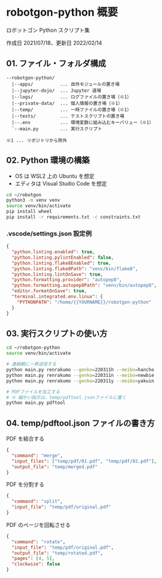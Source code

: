 # robotgon-python 概要

ロボットゴン Python スクリプト集

作成日 2021/07/18、更新日 2022/02/14

## 01. ファイル・フォルダ構成

```text
--robotgon-python/
  |--apps/          ... 自作モジュールの置き場
  |--jupyter-dojo/  ... Jupyter 道場
  |--logs/          ... ログファイルの置き場（※1）
  |--private-data/  ... 個人情報の置き場（※1）
  |--temp/          ... 一時ファイルの置き場（※1）
  |--tests/         ... テストスクリプトの置き場
  |--.env           ... 環境変数に組み込むキーバリュー（※1）
  `--main.py        ... 実行スクリプト

※1 ... リポジトリから除外
```

## 02. Python 環境の構築

- OS は WSL2 上の Ubuntu を想定
- エディタは Visual Studio Code を想定

```bash
cd ~/robotgon
python3 -m venv venv
source venv/bin/activate
pip install wheel
pip install -r requirements.txt -c constraints.txt
```

### .vscode/settings.json 設定例

```json
{
  "python.linting.enabled": true,
  "python.linting.pylintEnabled": false,
  "python.linting.flake8Enabled": true,
  "python.linting.flake8Path": "venv/bin/flake8",
  "python.linting.lintOnSave": true,
  "python.formatting.provider": "autopep8",
  "python.formatting.autopep8Path": "venv/bin/autopep8",
  "editor.formatOnSave": true,
  "terminal.integrated.env.linux": {
    "PYTHONPATH": "/home/{{YOURNAME}}/robotgon-python"
  }
}
```

## 03. 実行スクリプトの使い方

```bash
cd ~/robotgon-python
source venv/bin/activate

# 連絡網に一斉送信する
python main.py renrakumo --genko=220311h --meibo=hancho
python main.py renrakumo --genko=220311n --meibo=newbie
python main.py renrakumo --genko=220311y --meibo=yakuin

# PDFファイルを加工する
# ※ 細かい指示は、temp/pdftool.jsonファイルに書く
python main.py pdftool
```

## 04. temp/pdftool.json ファイルの書き方

PDF を結合する

```json
{
  "command": "merge",
  "input_files": ["temp/pdf/01.pdf", "temp/pdf/02.pdf"],
  "output_file": "temp/merged.pdf"
}
```

PDF を分割する

```json
{
  "command": "split",
  "input_file": "temp/pdf/original.pdf"
}
```

PDF のページを回転させる

```json
{
  "command": "rotate",
  "input_file": "temp/pdf/original.pdf",
  "output_file": "temp/rotated.pdf",
  "pages": [4, 5],
  "clockwise": false
}
```
